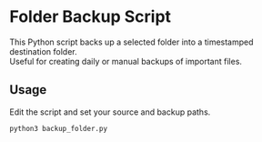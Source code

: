 # Folder Backup Script

This Python script backs up a selected folder into a timestamped destination folder.  
Useful for creating daily or manual backups of important files.

## Usage

Edit the script and set your source and backup paths.

```bash
python3 backup_folder.py
